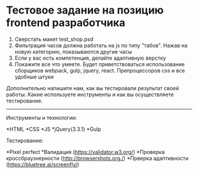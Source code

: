 # Тестовое задание на позицию frontend разработчика


1. Сверстать макет test_shop.psd
2. Фильтрация часов должна работать на js по типу "табов". Нажав на новую категорию, показываются другие часы
3. Если у вас есть компетенция, делайте адаптивную верстку
4. Покажите все что умеете. Будет приветствоваться использование сборщиков webpack, gulp, jquery, react. Препроцессоров css и все удобные штуки

Дополнительно напишите нам, как вы тестировали результат своей работы. Какие используете инструменты и как вы осуществляете тестирование.
________________________

Инструменты и технологии:

*HTML
*CSS
*JS
*jQuery(3.3.1)
*Gulp


Тестирование:

*Pixel perfect
*Валидация (https://validator.w3.org/)
*Проверка кроссбраузнерности (http://browsershots.org./)
*Прверка адаптивности (https://bluetree.ai/screenfly/)

